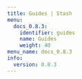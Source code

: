 ```yaml
---
title: Guides | Stash
menu:
  docs_0.8.3:
    identifier: guides
    name: Guides
    weight: 40
menu_name: docs_0.8.3
info:
  version: 0.8.3
---
```


